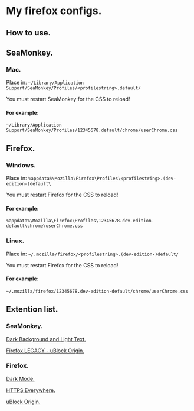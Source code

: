 # My firefox configs.

## How to use.

## SeaMonkey.

### Mac.
Place in: `~/Library/Application Support/SeaMonkey/Profiles/<profilestring>.default/`

You must restart SeaMonkey for the CSS to reload!

#### For example:
`~/Library/Application Support/SeaMonkey/Profiles/12345678.default/chrome/userChrome.css`

## Firefox.

### Windows.
Place in: `%appdata%\Mozilla\Firefox\Profiles\<profilestring>.(dev-edition-)default\`

You must restart Firefox for the CSS to reload!

#### For example:
`%appdata%\Mozilla\Firefox\Profiles\12345678.dev-edition-default\chrome\userChrome.css`

### Linux.
Place in: `~/.mozilla/firefox/<profilestring>.(dev-edition-)default/`
  
You must restart Firefox for the CSS to reload!

#### For example:
`~/.mozilla/firefox/12345678.dev-edition-default/chrome/userChrome.css`

## Extention list.

### SeaMonkey.
[Dark Background and Light Text.](https://addons.mozilla.org/en-US/seamonkey/addon/dark-bg-light-text-seamonkey/)

[Firefox LEGACY - uBlock Origin.](https://github.com/gorhill/uBlock/releases)

### Firefox.
[Dark Mode.](https://addons.mozilla.org/en-US/firefox/addon/dark-mode-webextension/)

[HTTPS Everywhere.](https://addons.mozilla.org/en-US/firefox/addon/https-everywhere/)

[uBlock Origin.](https://addons.mozilla.org/en-US/firefox/addon/ublock-origin/)
